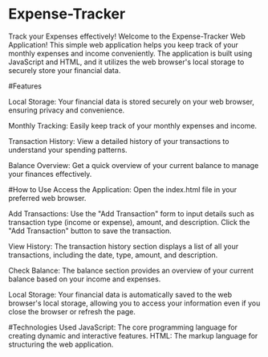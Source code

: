 # Expense-Tracker
Track your Expenses effectively!
Welcome to the Expense-Tracker Web Application! This simple web application helps you keep track of your monthly expenses and income conveniently. The application is built using JavaScript and HTML, and it utilizes the web browser's local storage to securely store your financial data.

#Features

Local Storage: Your financial data is stored securely on your web browser, ensuring privacy and convenience.

Monthly Tracking: Easily keep track of your monthly expenses and income.

Transaction History: View a detailed history of your transactions to understand your spending patterns.

Balance Overview: Get a quick overview of your current balance to manage your finances effectively.

#How to Use
Access the Application:
Open the index.html file in your preferred web browser.

Add Transactions:
Use the "Add Transaction" form to input details such as transaction type (income or expense), amount, and description.
Click the "Add Transaction" button to save the transaction.

View History:
The transaction history section displays a list of all your transactions, including the date, type, amount, and description.

Check Balance:
The balance section provides an overview of your current balance based on your income and expenses.

Local Storage:
Your financial data is automatically saved to the web browser's local storage, allowing you to access your information even if you close the browser or refresh the page.

#Technologies Used
JavaScript: The core programming language for creating dynamic and interactive features.
HTML: The markup language for structuring the web application.
